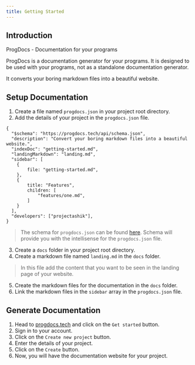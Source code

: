 ```yaml
---
title: Getting Started
---
```


## Introduction

ProgDocs - Documentation for your programs

ProgDocs is a documentation generator for your programs. It is designed to be used with your programs, not as a standalone documentation generator.

It converts your boring markdown files into a beautiful website.

## Setup Documentation

1. Create a file named `progdocs.json` in your project root directory.
2. Add the details of your project in the `progdocs.json` file.
```
{
  "$schema": "https://progdocs.tech/api/schema.json",
  "description": "Convert your boring markdown files into a beautiful website.",
  "indexDoc": "getting-started.md",
  "landingMarkdown": "landing.md",
  "sidebar": [
    {
        file: "getting-started.md",
    },
    {
        title: "Features",
        children: [
            "features/one.md",
        ]
    }
  ],
  "developers": ["projectashik"],
}
```
> The schema for `progdocs.json` can be found [here](https://progdocs.tech/api/schema.json).
> Schema will provide you with the intellisense for the `progdocs.json` file.

3. Create a `docs` folder in your project root directory.
4. Create a markdown file named `landing.md` in the `docs` folder.
> In this file add the content that you want to be seen in the landing page of your website.
5. Create the markdown files for the documentation in the `docs` folder.
6. Link the markdown files in the `sidebar` array in the `progdocs.json` file.

## Generate Documentation
1. Head to [progdocs.tech](https://progdocs.tech) and click on the `Get started` button.
2. Sign in to your account.
3. Click on the `Create new project` button.
4. Enter the details of your project.
5. Click on the `Create` button.
6. Now, you will have the documentation website for your project.
